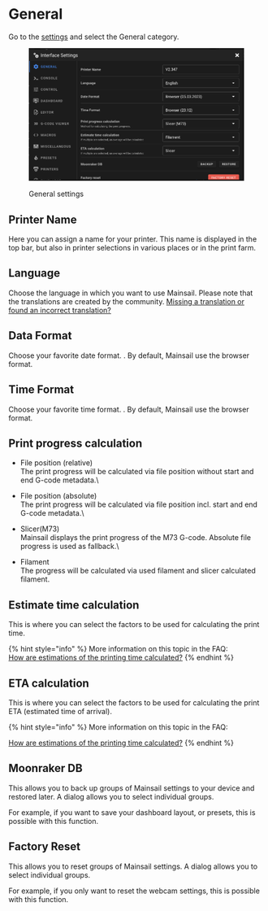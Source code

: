 # General

Go to the [settings](./) and select the General category.

<figure><img src="../../.gitbook/assets/image (5) (1).png" alt=""><figcaption><p>General settings</p></figcaption></figure>

## Printer Name

Here you can assign a name for your printer. This name is displayed in the top bar, but also in printer selections in various places or in the print farm.

## Language

Choose the language in which you want to use Mainsail. Please note that the translations are created by the community. [Missing a translation or found an incorrect translation?](../features/localization.md#missing-a-translation-or-found-an-incorrect-translation)

## Data Format

Choose your favorite date format. . By default, Mainsail use the browser format.

## Time Format

Choose your favorite time format. . By default, Mainsail use the browser format.

## Print progress calculation

* File position (relative)\
  The print progress will be calculated via file position without start and end G-code metadata.\

* File position (absolute)\
  The print progress will be calculated via file position incl. start and end G-code metadata.\

* Slicer(M73)\
  Mainsail displays the print progress of the M73 G-code. Absolute file progress is used as fallback.\

* Filament\
  The progress will be calculated via used filament and slicer calculated filament.

## Estimate time calculation

This is where you can select the factors to be used for calculating the print time.

{% hint style="info" %}
More information on this topic in the FAQ:\
[How are estimations of the printing time calculated?](../../faq/mainsail.md#how-are-estimations-of-the-printing-time-calculated)
{% endhint %}

## ETA calculation

This is where you can select the factors to be used for calculating the print ETA (estimated time of arrival).

{% hint style="info" %}
More information on this topic in the FAQ:

[How are estimations of the printing time calculated?](../../faq/mainsail.md#how-are-estimations-of-the-printing-time-calculated)
{% endhint %}

## Moonraker DB

This allows you to back up groups of Mainsail settings to your device and restored later. A dialog allows you to select individual groups.

For example, if you want to save your dashboard layout, or presets, this is possible with this function.

## Factory Reset

This allows you to reset groups of Mainsail settings. A dialog allows you to select individual groups.&#x20;

For example, if you only want to reset the webcam settings, this is possible with this function.
